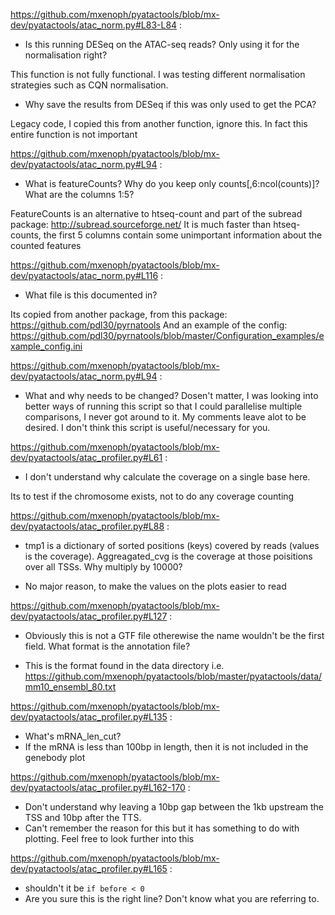 https://github.com/mxenoph/pyatactools/blob/mx-dev/pyatactools/atac_norm.py#L83-L84 :

 * Is this running DESeq on the ATAC-seq reads? Only using it for the
 normalisation right?

 This function is not fully functional. I was testing different normalisation strategies such as CQN normalisation.

 * Why save the results from DESeq if this was only used to get the PCA?

 Legacy code, I copied this from another function, ignore this. In fact this entire function is not important

https://github.com/mxenoph/pyatactools/blob/mx-dev/pyatactools/atac_norm.py#L94 :

 * What is featureCounts? Why do you keep only counts[,6:ncol(counts)]? What are the columns 1:5?
 
FeatureCounts is an alternative to htseq-count and part of the subread package: http://subread.sourceforge.net/ It is much faster than htseq-counts, the first 5 columns contain some unimportant information about the counted features

https://github.com/mxenoph/pyatactools/blob/mx-dev/pyatactools/atac_norm.py#L116 :

 * What file is this documented in?
 
 Its copied from another package, from this package: https://github.com/pdl30/pyrnatools And an example of the config: https://github.com/pdl30/pyrnatools/blob/master/Configuration_examples/example_config.ini

https://github.com/mxenoph/pyatactools/blob/mx-dev/pyatactools/atac_norm.py#L94 :

 * What and why needs to be changed?
Dosen't matter, I was looking into better ways of running this script so that I could parallelise multiple comparisons, I never got around to it. My comments leave alot to be desired.
I don't think this script is useful/necessary for you.

https://github.com/mxenoph/pyatactools/blob/mx-dev/pyatactools/atac_profiler.py#L61 :

 * I don't understand why calculate the coverage on a single base here.

Its to test if the chromosome exists, not to do any coverage counting

https://github.com/mxenoph/pyatactools/blob/mx-dev/pyatactools/atac_profiler.py#L88 :

 * tmp1 is a dictionary of sorted positions (keys) covered by reads (values is the coverage). Aggreagated_cvg is the coverage at those poisitions over all TSSs.
 Why multiply by 10000? 

 * No major reason, to make the values on the plots easier to read

https://github.com/mxenoph/pyatactools/blob/mx-dev/pyatactools/atac_profiler.py#L127 :

 * Obviously this is not a GTF file otherewise the name wouldn't be the first
 field. What format is the annotation file?

 * This is the format found in the data directory i.e. https://github.com/mxenoph/pyatactools/blob/master/pyatactools/data/mm10_ensembl_80.txt

https://github.com/mxenoph/pyatactools/blob/mx-dev/pyatactools/atac_profiler.py#L135 :

 * What's mRNA_len_cut?
 * If the mRNA is less than 100bp in length, then it is not included in the genebody plot

https://github.com/mxenoph/pyatactools/blob/mx-dev/pyatactools/atac_profiler.py#L162-170 :
 
 * Don't understand why leaving a 10bp gap between the 1kb upstream the TSS and
 10bp after the TTS.
 * Can't remember the reason for this but it has something to do with plotting. Feel free to look further into this

https://github.com/mxenoph/pyatactools/blob/mx-dev/pyatactools/atac_profiler.py#L165 :

 * shouldn't it be `if before < 0`
 * Are you sure this is the right line? Don't know what you are referring to.
